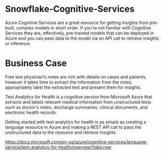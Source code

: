 # Snowflake-Cognitive-Services
Azure Cognitive Services are a great resource for getting insights from pre-built, complex models in short order. If you're not familiar with Cognitive Services they are, effectively, pre-trained models that can be deployed in Azure and you can pass data to the model via an API call to retrieve insights or inference.

# Business Case
Free text physician’s notes are rich with details on cases and patients, however it takes time to extract the information from the notes, appropriately label the extracted text and present them for insights.

Text Analytics for Health is a cognitive service from Microsoft Azure that extracts and labels relevant medical information from unstructured texts such as doctor's notes, discharge summaries, clinical documents, and electronic health records.

Getting started with text analytics for health is as simple as creating a language resource in Azure and making a REST API call to pass the unstructured data to the resource and retrieve insights.

https://docs.microsoft.com/en-us/azure/cognitive-services/language-service/text-analytics-for-health/overview?tabs=ner
